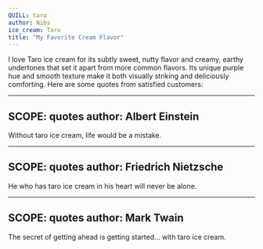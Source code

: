 ```yaml
---
QUILL: taro
author: Nibs
ice_cream: Taro
title: "My Favorite Cream Flavor"
---
```


I love Taro ice cream for its subtly sweet, nutty flavor and creamy, earthy undertones that set it apart from more common flavors. Its unique purple hue and smooth texture make it both visually striking and deliciously comforting. Here are some quotes from satisfied customers:


---
SCOPE: quotes
author: Albert Einstein
---
Without taro ice cream, life would be a mistake.

---
SCOPE: quotes
author: Friedrich Nietzsche
---
He who has taro ice cream in his heart will never be alone.

---
SCOPE: quotes
author: Mark Twain
---
The secret of getting ahead is getting started... with taro ice cream.